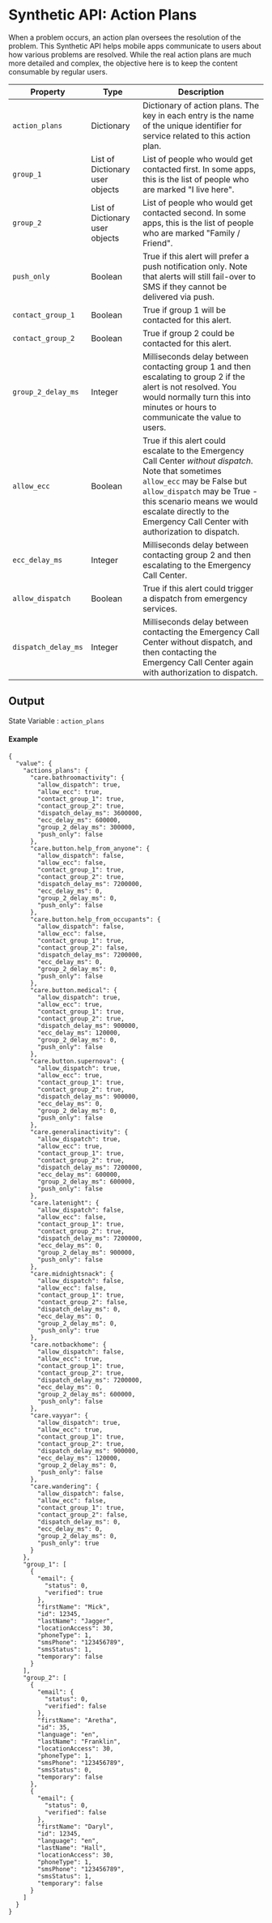 # Synthetic API: Action Plans

When a problem occurs, an action plan oversees the resolution of the problem. This Synthetic API helps mobile apps communicate to users about how various problems are resolved. While the real action plans are much more detailed and complex, the objective here is to keep the content consumable by regular users.

| Property    | Type | Description |
| ----------- | ---- | ----------- |
| `action_plans` | Dictionary | Dictionary of action plans. The key in each entry is the name of the unique identifier for service related to this action plan. |
| `group_1` | List of Dictionary user objects | List of people who would get contacted first. In some apps, this is the list of people who are marked "I live here". |
| `group_2` | List of Dictionary user objects | List of people who would get contacted second. In some apps, this is the list of people who are marked "Family / Friend". |
| `push_only` | Boolean | True if this alert will prefer a push notification only. Note that alerts will still fail-over to SMS if they cannot be delivered via push. |
| `contact_group_1` | Boolean | True if group 1 will be contacted for this alert. |
| `contact_group_2` | Boolean | True if group 2 could be contacted for this alert. |
| `group_2_delay_ms` | Integer | Milliseconds delay between contacting group 1 and then escalating to group 2 if the alert is not resolved. You would normally turn this into minutes or hours to communicate the value to users. |
| `allow_ecc` | Boolean | True if this alert could escalate to the Emergency Call Center *without dispatch*. Note that sometimes `allow_ecc` may be False but `allow_dispatch` may be True - this scenario means we would escalate directly to the Emergency Call Center with authorization to dispatch. |
| `ecc_delay_ms` | Integer | Milliseconds delay between contacting group 2 and then escalating to the Emergency Call Center. |
| `allow_dispatch` | Boolean | True if this alert could trigger a dispatch from emergency services. |
| `dispatch_delay_ms` | Integer | Milliseconds delay between contacting the Emergency Call Center without dispatch, and then contacting the Emergency Call Center again with authorization to dispatch. |

## Output

State Variable : `action_plans`

#### Example

```
{
  "value": {
    "actions_plans": {
      "care.bathroomactivity": {
        "allow_dispatch": true,
        "allow_ecc": true,
        "contact_group_1": true,
        "contact_group_2": true,
        "dispatch_delay_ms": 3600000,
        "ecc_delay_ms": 600000,
        "group_2_delay_ms": 300000,
        "push_only": false
      },
      "care.button.help_from_anyone": {
        "allow_dispatch": false,
        "allow_ecc": false,
        "contact_group_1": true,
        "contact_group_2": true,
        "dispatch_delay_ms": 7200000,
        "ecc_delay_ms": 0,
        "group_2_delay_ms": 0,
        "push_only": false
      },
      "care.button.help_from_occupants": {
        "allow_dispatch": false,
        "allow_ecc": false,
        "contact_group_1": true,
        "contact_group_2": false,
        "dispatch_delay_ms": 7200000,
        "ecc_delay_ms": 0,
        "group_2_delay_ms": 0,
        "push_only": false
      },
      "care.button.medical": {
        "allow_dispatch": true,
        "allow_ecc": true,
        "contact_group_1": true,
        "contact_group_2": true,
        "dispatch_delay_ms": 900000,
        "ecc_delay_ms": 120000,
        "group_2_delay_ms": 0,
        "push_only": false
      },
      "care.button.supernova": {
        "allow_dispatch": true,
        "allow_ecc": true,
        "contact_group_1": true,
        "contact_group_2": true,
        "dispatch_delay_ms": 900000,
        "ecc_delay_ms": 0,
        "group_2_delay_ms": 0,
        "push_only": false
      },
      "care.generalinactivity": {
        "allow_dispatch": true,
        "allow_ecc": true,
        "contact_group_1": true,
        "contact_group_2": true,
        "dispatch_delay_ms": 7200000,
        "ecc_delay_ms": 600000,
        "group_2_delay_ms": 600000,
        "push_only": false
      },
      "care.latenight": {
        "allow_dispatch": false,
        "allow_ecc": false,
        "contact_group_1": true,
        "contact_group_2": true,
        "dispatch_delay_ms": 7200000,
        "ecc_delay_ms": 0,
        "group_2_delay_ms": 900000,
        "push_only": false
      },
      "care.midnightsnack": {
        "allow_dispatch": false,
        "allow_ecc": false,
        "contact_group_1": true,
        "contact_group_2": false,
        "dispatch_delay_ms": 0,
        "ecc_delay_ms": 0,
        "group_2_delay_ms": 0,
        "push_only": true
      },
      "care.notbackhome": {
        "allow_dispatch": false,
        "allow_ecc": true,
        "contact_group_1": true,
        "contact_group_2": true,
        "dispatch_delay_ms": 7200000,
        "ecc_delay_ms": 0,
        "group_2_delay_ms": 600000,
        "push_only": false
      },
      "care.vayyar": {
        "allow_dispatch": true,
        "allow_ecc": true,
        "contact_group_1": true,
        "contact_group_2": true,
        "dispatch_delay_ms": 900000,
        "ecc_delay_ms": 120000,
        "group_2_delay_ms": 0,
        "push_only": false
      },
      "care.wandering": {
        "allow_dispatch": false,
        "allow_ecc": false,
        "contact_group_1": true,
        "contact_group_2": false,
        "dispatch_delay_ms": 0,
        "ecc_delay_ms": 0,
        "group_2_delay_ms": 0,
        "push_only": true
      }
    },
    "group_1": [
      {
        "email": {
          "status": 0,
          "verified": true
        },
        "firstName": "Mick",
        "id": 12345,
        "lastName": "Jagger",
        "locationAccess": 30,
        "phoneType": 1,
        "smsPhone": "123456789",
        "smsStatus": 1,
        "temporary": false
      }
    ],
    "group_2": [
      {
        "email": {
          "status": 0,
          "verified": false
        },
        "firstName": "Aretha",
        "id": 35,
        "language": "en",
        "lastName": "Franklin",
        "locationAccess": 30,
        "phoneType": 1,
        "smsPhone": "123456789",
        "smsStatus": 0,
        "temporary": false
      },
      {
        "email": {
          "status": 0,
          "verified": false
        },
        "firstName": "Daryl",
        "id": 12345,
        "language": "en",
        "lastName": "Hall",
        "locationAccess": 30,
        "phoneType": 1,
        "smsPhone": "123456789",
        "smsStatus": 1,
        "temporary": false
      }
    ]
  }
}
```